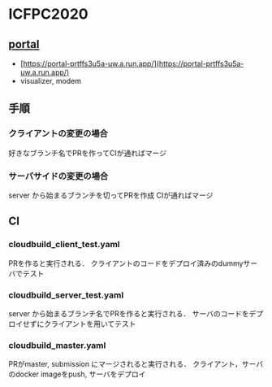 # ICFPC2020

## [portal](https://portal-prtffs3u5a-uw.a.run.app/) 
- [https://portal-prtffs3u5a-uw.a.run.app/](https://portal-prtffs3u5a-uw.a.run.app/)
- visualizer, modem

## 手順

### クライアントの変更の場合
好きなブランチ名でPRを作ってCIが通ればマージ

### サーバサイドの変更の場合
server から始まるブランチを切ってPRを作成
CIが通ればマージ

## CI
### cloudbuild_client_test.yaml
PRを作ると実行される．
クライアントのコードをデプロイ済みのdummyサーバでテスト

### cloudbuild_server_test.yaml
server から始まるブランチ名でPRを作ると実行される．
サーバのコードをデプロイせずにクライアントを用いてテスト

### cloudbuild_master.yaml
PRがmaster, submission にマージされると実行される．
クライアント，サーバのdocker imageをpush, サーバをデプロイ

